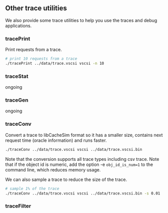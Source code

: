 
## Other trace utilities
We also provide some trace utilities to help you use the traces and debug applications. 

### tracePrint
Print requests from a trace.

```bash
# print 10 requests from a trace
./tracePrint ../data/trace.vscsi vscsi -n 10
```

### traceStat
ongoing

### traceGen
ongoing


### traceConv
Convert a trace to libCacheSim format so it has a smaller size, contains next request time (oracle information) and runs faster. 
```bash
./traceConv ../data/trace.vscsi vscsi ../data/trace.vscsi.bin
```
Note that the conversion supports all trace types including csv trace. Note that if the object id is numeric, add the option -e `obj_id_is_num=1` to the command line, which reduces memory usage.


We can also sample a trace to reduce the size of the trace. 
```bash
# sample 1% of the trace
./traceConv ../data/trace.vscsi vscsi ../data/trace.vscsi.bin -s 0.01
```


### traceFilter





